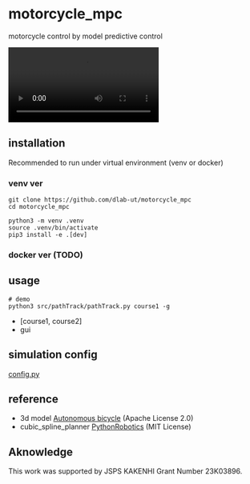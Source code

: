 # motorcycle_mpc
motorcycle control by model predictive control

![](media/demo.mp4)

## installation
Recommended to run under virtual environment (venv or docker)

### venv ver
```
git clone https://github.com/dlab-ut/motorcycle_mpc
cd motorcycle_mpc

python3 -m venv .venv
source .venv/bin/activate
pip3 install -e .[dev]
```

### docker ver (TODO)



## usage
```
# demo 
python3 src/pathTrack/pathTrack.py course1 -g
```
- [course1, course2]
- gui

## simulation config
[config.py](src/pathTrack/config/config.py)

## reference
- 3d model [Autonomous bicycle](https://autonomous-bicycle.readthedocs.io/en/latest/) (Apache License 2.0)
- cubic_spline_planner [PythonRobotics](https://github.com/AtsushiSakai/PythonRobotics) (MIT License)

## Aknowledge
This work was supported by JSPS KAKENHI Grant Number 23K03896.